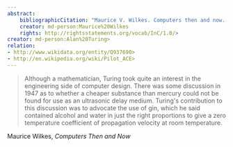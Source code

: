 ```yaml
---
abstract:
    bibliographicCitation: "Maurice V. Wilkes. Computers then and now. ACM Turing award lectures. Association for Computing Machinery, New York, NY, USA, 1967. DOI:https://doi.org/10.1145/1283920.1283922"
    creator: md-person:Maurice%20Wilkes
    rights: http://rightsstatements.org/vocab/InC/1.0/>
creator: md-person:Alan%20Turing>
relation:
- http://www.wikidata.org/entity/Q937690>
- http://en.wikipedia.org/wiki/Pilot_ACE>
---
```


> Although a mathematician, Turing took quite an interest in the engineering side of computer design. There was some discussion in 1947 as to whether a cheaper substance than mercury could not be found for use as an ultrasonic delay medium. Turing's contribution to this discussion was to advocate the use of gin, which he said contained alcohol and water in just the right proportions to give a zero temperature coefficient of propagation velocity at room temperature.

Maurice Wilkes, _Computers Then and Now_
